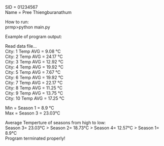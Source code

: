 SID = 01234567  
Name = Pree Thiengburanathum  

How to run:  
prmp>python main.py  

Example of program output:  

Read data file...  
City: 1 Temp AVG =   9.08 °C  
City: 2 Temp AVG =   24.17 °C  
City: 3 Temp AVG =   12.92 °C  
City: 4 Temp AVG =   19.92 °C  
City: 5 Temp AVG =   7.67 °C  
City: 6 Temp AVG =   19.92 °C  
City: 7 Temp AVG =   22.17 °C  
City: 8 Temp AVG =   11.25 °C  
City: 9 Temp AVG =   13.75 °C  
City: 10 Temp AVG =   17.25 °C  

Min = Season 1 =  8.9 °C  
Max = Season 3 =  23.03°C  

Average Temperture of seasons from high to low:  
Season 3= 23.03°C > Season 2= 18.73°C > Season 4= 12.57°C > Season 1= 8.9°C  
Program terminated properly!  